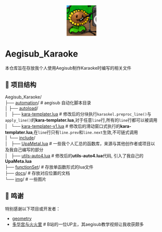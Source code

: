 <p align = "center">
    <img src="./img/sunflower.png" weight="100" height="100"/>
</p>  

# Aegisub_Karaoke
本仓库旨在存放我个人使用Aegisub制作Karaoke时编写的相关文件

## 📂 项目结构    
Aegisub_Karaoke/  
├── [automation](automation/)/ # aegisub 自动化脚本目录    
│ ├── [autoload](automation/autoload/)/  
│ &nbsp;&nbsp;├── [kara-templater.lua](automation/autoload/kara-templater.lua) # 修改后的分块执行`karaskel.preproc_line()`与`apply_line()`的**kara-templater.lua**,对于任意`line`行,所有的`line`行都可以被调用   
│ &nbsp;&nbsp;└── [kara-templater-v1.lua](automation/autoload/kara-templater-v1.lua) # 修改后的滑动窗口式执行的**kara-templater.lua**,在`line`行只有`line.prev`和`line.next`生效,不可链式调用  
│ └── [include](automation/include/)/  
│ &nbsp;&nbsp;├── [UpaMetal.lua](automation/include/UpaMetal.lua) # 一些我个人汇总的函数库，来源与其他创作者或项目以及我自己编写的部分  
│ &nbsp;&nbsp;├── [utils-auto4.lua](automation/include/utils-auto4.lua) # 修改后的**utils-auto4.lua**代码, 引入了我自己的**UpaMeta.lua**  
├── [functionSet](functionSet/)/ # 存放单函数形式的lua文件    
├── [docs](docs/)/ # 存放对应位置的文档   
└── [img](img/)/  # 一些图片    


## 🙏 鸣谢

特别感谢以下项目或开发者：

- [geometry](https://github.com/matsuzakasatou01/geometry)
- [多华宫与火火里](https://space.bilibili.com/346816900) # B站的一位UP主，其aegisub教学视频让我收获颇多